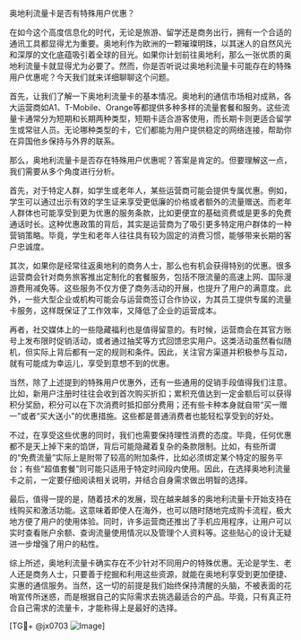 奥地利流量卡是否有特殊用户优惠？

在如今这个高度信息化的时代，无论是旅游、留学还是商务出行，拥有一个合适的通讯工具都显得尤为重要。奥地利作为欧洲的一颗璀璨明珠，以其迷人的自然风光和深厚的文化底蕴吸引着全球的目光。如果你计划前往奥地利，那么一张优质的奥地利流量卡就显得尤为必要了。然而，你是否听说过奥地利流量卡可能存在的特殊用户优惠呢？今天我们就来详细聊聊这个问题。

首先，让我们了解一下奥地利流量卡的基本情况。奥地利的通信市场相对成熟，各大运营商如A1、T-Mobile、Orange等都提供多种多样的流量套餐和服务。这些流量卡通常分为短期和长期两种类型，短期卡适合游客使用，而长期卡则更适合留学生或常驻人员。无论哪种类型的卡，它们都能为用户提供稳定的网络连接，帮助你在异国他乡保持与外界的联系。

那么，奥地利流量卡是否存在特殊用户优惠呢？答案是肯定的。但要理解这一点，我们需要从多个角度进行分析。

首先，对于特定人群，如学生或老年人，某些运营商可能会提供专属优惠。例如，学生可以通过出示有效的学生证来享受更低廉的价格或者额外的流量赠送。而老年人群体也可能享受到更为优惠的服务条款，比如更便宜的基础资费或是更多的免费通话时长。这种优惠政策的背后，其实是运营商为了吸引更多特定用户群体的一种营销策略。毕竟，学生和老年人往往具有较为固定的消费习惯，能够带来长期的客户忠诚度。

其次，如果你是经常往返奥地利的商务人士，那么也有机会获得特别的优惠。很多运营商会针对商务旅客推出定制化的套餐服务，包括不限流量的高速上网、国际漫游费用减免等。这些服务不仅方便了商务活动的开展，也提升了用户的满意度。此外，一些大型企业或机构可能会与运营商签订合作协议，为其员工提供专属的流量卡服务，这样既保证了工作效率，又降低了企业的运营成本。

再者，社交媒体上的一些隐藏福利也是值得留意的。有时候，运营商会在其官方账号上发布限时促销活动，或者通过抽奖等方式回馈忠实用户。这类活动虽然看似随机，但实际上背后都有一定的规则和条件。因此，关注官方渠道并积极参与互动，就有可能成为幸运儿，享受到意想不到的优惠。

当然，除了上述提到的特殊用户优惠外，还有一些通用的促销手段值得我们注意。比如，新用户注册时往往会收到首次购买折扣；累积充值达到一定金额后可以获得积分奖励，积分可以在下次消费时抵扣部分费用；还有些卡种本身就自带“买一赠一”或者“买大送小”的优惠措施。这些都是普通消费者也能轻松享受到的好处。

不过，在享受这些优惠的同时，我们也需要保持理性消费的态度。毕竟，任何优惠都不是天上掉下来的馅饼，背后可能隐藏着复杂的条款限制。比如，有些所谓的“免费流量”实际上是附带了较高的附加条件，比如必须绑定某个特定的服务平台；有些“超值套餐”则可能只适用于特定时间段内使用。因此，在选择奥地利流量卡之前，一定要仔细阅读相关说明，并结合自身需求做出明智的选择。

最后，值得一提的是，随着技术的发展，现在越来越多的奥地利流量卡开始支持在线购买和激活功能。这意味着即使人在海外，也可以随时随地完成购卡流程，极大地方便了用户的使用体验。同时，许多运营商还推出了手机应用程序，让用户可以实时查看账户余额、查询流量使用情况以及管理个人资料等。这些贴心的设计无疑进一步增强了用户的粘性。

综上所述，奥地利流量卡确实存在不少针对不同用户的特殊优惠。无论是学生、老人还是商务人士，只要善于挖掘和利用这些资源，就能在奥地利享受到更加便捷、实惠的通信服务。当然，这一切的前提是我们始终保持清醒的头脑，不被表面的花哨宣传所迷惑，而是根据自己的实际需求去挑选最适合的产品。毕竟，只有真正符合自己需求的流量卡，才能称得上是最好的选择。

[TG💪+ @jx0703 ![Image](https://github.com/user-attachments/assets/dbca1d08-cadb-493c-b0ec-ad6f7a83f270)]